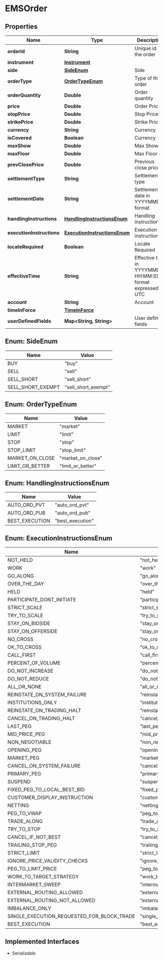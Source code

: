 

# EMSOrder


## Properties

Name | Type | Description | Notes
------------ | ------------- | ------------- | -------------
**orderId** | **String** | Unique id for the order |  [optional]
**instrument** | [**Instrument**](Instrument.md) |  | 
**side** | [**SideEnum**](#SideEnum) | Side | 
**orderType** | [**OrderTypeEnum**](#OrderTypeEnum) | Type of the order | 
**orderQuantity** | **Double** | Order quantity |  [optional]
**price** | **Double** | Order Price |  [optional]
**stopPrice** | **Double** | Stop Price |  [optional]
**strikePrice** | **Double** | Strike Price |  [optional]
**currency** | **String** | Currency |  [optional]
**isCovered** | **Boolean** | Currency |  [optional]
**maxShow** | **Double** | Max Show |  [optional]
**maxFloor** | **Double** | Max Floor |  [optional]
**prevClosePrice** | **Double** | Previous close price |  [optional]
**settlementType** | **String** | Settlement type |  [optional]
**settlementDate** | **String** | Settlement date in YYYYMMDD format |  [optional]
**handlingInstructions** | [**HandlingInstructionsEnum**](#HandlingInstructionsEnum) | Handling instructions |  [optional]
**executionInstructions** | [**ExecutionInstructionsEnum**](#ExecutionInstructionsEnum) | Execution instructions |  [optional]
**locateRequired** | **Boolean** | Locate Required |  [optional]
**effectiveTime** | **String** | Effective time in YYYYMMDD-HH:MM:SS format expressed in UTC |  [optional]
**account** | **String** | Account |  [optional]
**timeInForce** | [**TimeInForce**](TimeInForce.md) |  |  [optional]
**userDefinedFields** | **Map&lt;String, String&gt;** | User defined fields |  [optional]



## Enum: SideEnum

Name | Value
---- | -----
BUY | &quot;buy&quot;
SELL | &quot;sell&quot;
SELL_SHORT | &quot;sell_short&quot;
SELL_SHORT_EXEMPT | &quot;sell_short_exempt&quot;



## Enum: OrderTypeEnum

Name | Value
---- | -----
MARKET | &quot;market&quot;
LIMIT | &quot;limit&quot;
STOP | &quot;stop&quot;
STOP_LIMIT | &quot;stop_limit&quot;
MARKET_ON_CLOSE | &quot;market_on_close&quot;
LIMIT_OR_BETTER | &quot;limit_or_better&quot;



## Enum: HandlingInstructionsEnum

Name | Value
---- | -----
AUTO_ORD_PVT | &quot;auto_ord_pvt&quot;
AUTO_ORD_PUB | &quot;auto_ord_pub&quot;
BEST_EXECUTION | &quot;best_execution&quot;



## Enum: ExecutionInstructionsEnum

Name | Value
---- | -----
NOT_HELD | &quot;not_held&quot;
WORK | &quot;work&quot;
GO_ALONG | &quot;go_along&quot;
OVER_THE_DAY | &quot;over_the_day&quot;
HELD | &quot;held&quot;
PARTICIPATE_DONT_INITIATE | &quot;participate_dont_initiate&quot;
STRICT_SCALE | &quot;strict_scale&quot;
TRY_TO_SCALE | &quot;try_to_scale&quot;
STAY_ON_BIDSIDE | &quot;stay_on_bidside&quot;
STAY_ON_OFFERSIDE | &quot;stay_on_offerside&quot;
NO_CROSS | &quot;no_cross&quot;
OK_TO_CROSS | &quot;ok_to_cross&quot;
CALL_FIRST | &quot;call_first&quot;
PERCENT_OF_VOLUME | &quot;percent_of_volume&quot;
DO_NOT_INCREASE | &quot;do_not_increase&quot;
DO_NOT_REDUCE | &quot;do_not_reduce&quot;
ALL_OR_NONE | &quot;all_or_none&quot;
REINSTATE_ON_SYSTEM_FAILURE | &quot;reinstate_on_system_failure&quot;
INSTITUTIONS_ONLY | &quot;institutions_only&quot;
REINSTATE_ON_TRADING_HALT | &quot;reinstate_on_trading_halt&quot;
CANCEL_ON_TRADING_HALT | &quot;cancel_on_trading_halt&quot;
LAST_PEG | &quot;last_peg&quot;
MID_PRICE_PEG | &quot;mid_price_peg&quot;
NON_NEGOTIABLE | &quot;non_negotiable&quot;
OPENING_PEG | &quot;opening_peg&quot;
MARKET_PEG | &quot;market_peg&quot;
CANCEL_ON_SYSTEM_FAILURE | &quot;cancel_on_system_failure&quot;
PRIMARY_PEG | &quot;primary_peg&quot;
SUSPEND | &quot;suspend&quot;
FIXED_PEG_TO_LOCAL_BEST_BID | &quot;fixed_peg_to_local_best_bid&quot;
CUSTOMER_DISPLAY_INSTRUCTION | &quot;customer_display_instruction&quot;
NETTING | &quot;netting&quot;
PEG_TO_VWAP | &quot;peg_to_vwap&quot;
TRADE_ALONG | &quot;trade_along&quot;
TRY_TO_STOP | &quot;try_to_stop&quot;
CANCEL_IF_NOT_BEST | &quot;cancel_if_not_best&quot;
TRAILING_STOP_PEG | &quot;trailing_stop_peg&quot;
STRICT_LIMIT | &quot;strict_limit&quot;
IGNORE_PRICE_VALIDITY_CHECKS | &quot;ignore_price_validity_checks&quot;
PEG_TO_LIMIT_PRICE | &quot;peg_to_limit_price&quot;
WORK_TO_TARGET_STRATEGY | &quot;work_to_target_strategy&quot;
INTERMARKET_SWEEP | &quot;intermarket_sweep&quot;
EXTERNAL_ROUTING_ALLOWED | &quot;external_routing_allowed&quot;
EXTERNAL_ROUTING_NOT_ALLOWED | &quot;external_routing_not_allowed&quot;
IMBALANCE_ONLY | &quot;imbalance_only&quot;
SINGLE_EXECUTION_REQUESTED_FOR_BLOCK_TRADE | &quot;single_execution_requested_for_block_trade&quot;
BEST_EXECUTION | &quot;best_execution&quot;


## Implemented Interfaces

* Serializable


